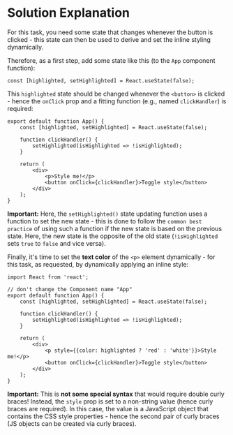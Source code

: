 # Solution Explanation

For this task, you need some state that changes whenever the button is clicked - this state can then be used to derive and set the inline styling dynamically.

Therefore, as a first step, add some state like this (to the `App` component function):

```
const [highlighted, setHighlighted] = React.useState(false);
```

This `highlighted` state should be changed whenever the `<button>` is clicked - hence the `onClick` prop and a fitting function (e.g., named `clickHandler`) is required:

```
export default function App() {
    const [highlighted, setHighlighted] = React.useState(false);

    function clickHandler() {
        setHighlighted(isHighlighted => !isHighlighted);
    }

    return (
        <div>
            <p>Style me!</p>
            <button onClick={clickHandler}>Toggle style</button>
        </div>
    );
}
```

<b>Important:</b> Here, the `setHighlighted()` state updating function uses a function to set the new state - this is done to follow the `common best practice` of using such a function if the new state is based on the previous state. Here, the new state is the opposite of the old state (`!isHighlighted` sets `true` to `false` and vice versa).

Finally, it's time to set the <b>text color</b> of the `<p>` element dynamically - for this task, as requested, by dynamically applying an inline style:

```
import React from 'react';

// don't change the Component name "App"
export default function App() {
    const [highlighted, setHighlighted] = React.useState(false);

    function clickHandler() {
        setHighlighted(isHighlighted => !isHighlighted);
    }

    return (
        <div>
            <p style={{color: highlighted ? 'red' : 'white'}}>Style me!</p>
            <button onClick={clickHandler}>Toggle style</button>
        </div>
    );
}
```

<b>Important:</b> This is <b>not some special syntax</b> that would require double curly braces! Instead, the `style` prop is set to a non-string value (hence curly braces are required). In this case, the value is a JavaScript object that contains the CSS style properties - hence the second pair of curly braces (JS objects can be created via curly braces).
